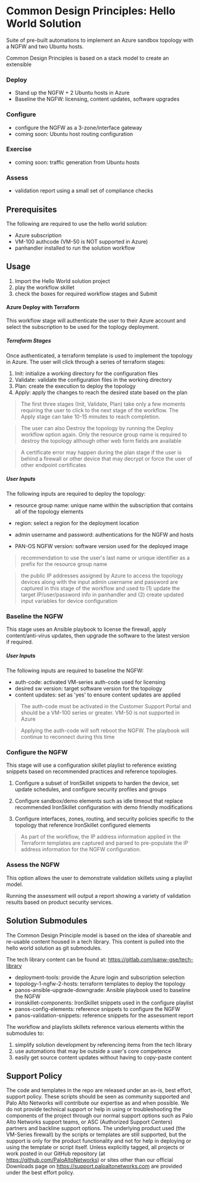 # Common Design Principles: Hello World Solution

Suite of pre-built automations to implement an Azure sandbox topology with a 
NGFW and two Ubuntu hosts.

Common Design Principles is based on a stack model to create an extensible

### Deploy

 * Stand up the NGFW + 2 Ubuntu hosts in Azure
 * Baseline the NGFW: licensing, content updates, software upgrades
 
### Configure

 * configure the NGFW as a 3-zone/interface gateway
 * coming soon: Ubuntu host routing configuration

### Exercise

 * coming soon: traffic generation from Ubuntu hosts

### Assess

 * validation report using a small set of compliance checks
 

## Prerequisites

The following are required to use the hello world solution:

* Azure subscription
* VM-100 authcode (VM-50 is NOT supported in Azure)
* panhandler installed to run the solution workflow

## Usage

1. Import the Hello World solution project
2. play the workflow skillet
3. check the boxes for required workflow stages and Submit

#### Azure Deploy with Terraform

This workflow stage will authenticate the user to their Azure account and 
select the subscription to be used for the toplogy deployment.

##### Terraform Stages
Once authenticated, a terraform template is used to implement the topology 
in Azure. 
The user will click through a series of terraform stages:

1. Init: initialize a working directory for the configuration files
2. Validate: validate the configuration files in the working directory
3. Plan: create the execution to deploy the topology
4. Apply: apply the changes to reach the desired state based on the plan

> The first three stages (Init, Validate, Plan) take only a few moments 
> requiring the user to click to the next stage of the workflow. The Apply 
> stage can take 10-15 minutes to reach completion.

> The user can also Destroy the topology by running the Deploy workflow 
> option again. Only the resource group name is required to destroy the 
> topology although other web form fields are available

> A certificate error may happen during the plan stage if the user is behind 
> a firewall or other device that may decrypt or force the user of other 
> endpoint certificates

##### User Inputs
The following inputs are required to deploy the topology:

* resource group name: unique name within the subscription that contains all of 
  the topology elements
  
* region: select a region for the deployment location

* admin username and password: authentications for the NGFW and hosts

* PAN-OS NGFW version: software version used for the deployed image

> recommendation to use the user's last name or unique identifier as a 
> prefix for the resource group name

> the public IP addresses assigned by Azure to access the topology devices 
> along with the input admin username and password 
> are captured in this stage of the workflow and used to (1) update the 
> target IP/user/password info in panhandler and (2) create updated input 
> variables for device configuration

### Baseline the NGFW

This stage uses an Ansible playbook to license the firewall, apply 
content/anti-virus updates, then upgrade the software to the latest version 
if required.

##### User Inputs
The following inputs are required to baseline the NGFW:

* auth-code: activated VM-series auth-code used for licensing
* desired sw version: target software version for the topology
* content updates: set as 'yes' to ensure content updates are applied

> The auth-code must be activated in the Customer Support Portal and should 
> be a VM-100 series or greater. VM-50 is not supported in Azure

> Applying the auth-code will soft reboot the NGFW. The playbook will 
> continue to reconnect during this time

### Configure the NGFW

This stage will use a configuration skillet playlist to reference existing 
snippets based on recommended practices and reference topologies.

1. Configure a subset of IronSkillet snippets to harden the device, set 
   update schedules, and configure security profiles and groups
   
2. Configure sandbox/demo elements such as idle timeout that replace 
   recommended IronSkillet configuration with demo friendly modifications
   
3. Configure interfaces, zones, routing, and security policies specific to 
   the topology that reference IronSkillet configured elements
   
> As part of the workflow, the IP address information applied in the 
> Terraform templates are captured and parsed to pre-populate the IP address 
> information for the NGFW configuration.

### Assess the NGFW

This option allows the user to demonstrate validation skillets using a 
playlist model. 

Running the assessment will output a report showing a variety of validation 
results based on product security services.

## Solution Submodules

The Common Design Principle model is based on the idea of shareable and 
re-usable content housed in a tech library. This content is pulled into the 
hello world solution as git submodules.

The tech library content can be found at: https://gitlab.com/panw-gse/tech-library


* deployment-tools: provide the Azure login and subscription selection
* topology-1-ngfw-2-hosts: terraform templates to deploy the topology
* panos-ansible-upgrade-downgrade: Ansible playbook used to baseline the NGFW
* ironskillet-components: IronSkillet snippets used in the configure playlist
* panos-config-elements: reference snippets to configure the NGFW
* panos-validation-snippets: reference snippets for the assessment report

The workflow and playlists skillets reference various elements within the 
submodules to:

1. simplify solution development by referencing items from the tech library
2. use automations that may be outside a user's core competence
3. easily get source content updates without having to copy-paste content

## Support Policy
The code and templates in the repo are released under an as-is, best effort,
support policy. These scripts should be seen as community supported and
Palo Alto Networks will contribute our expertise as and when possible.
We do not provide technical support or help in using or troubleshooting the
components of the project through our normal support options such as
Palo Alto Networks support teams, or ASC (Authorized Support Centers)
partners and backline support options. The underlying product used
(the VM-Series firewall) by the scripts or templates are still supported,
but the support is only for the product functionality and not for help in
deploying or using the template or script itself. Unless explicitly tagged,
all projects or work posted in our GitHub repository
(at https://github.com/PaloAltoNetworks) or sites other than our official
Downloads page on https://support.paloaltonetworks.com are provided under
the best effort policy.




    

 
 